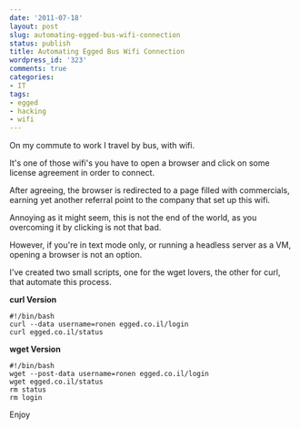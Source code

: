 ```yaml
---
date: '2011-07-18'
layout: post
slug: automating-egged-bus-wifi-connection
status: publish
title: Automating Egged Bus Wifi Connection
wordpress_id: '323'
comments: true
categories:
- IT
tags:
- egged
- hacking
- wifi
---
```


On my commute to work I travel by bus, with wifi.

It's one of those wifi's you have to open a browser and click on some license agreement in order to connect.

After agreeing, the browser is redirected to a page filled with commercials, earning yet another referral point to the company that set up this wifi.

Annoying as it might seem, this is not the end of the world, as you overcoming it by clicking is not that bad.

However, if you're in text mode only, or running a headless server as a VM, opening a browser is not an option.

I've created two small scripts, one for the wget lovers, the other for curl, that automate this process.

**curl Version**


```    
#!/bin/bash
curl --data username=ronen egged.co.il/login
curl egged.co.il/status
```


**wget Version**

```
#!/bin/bash
wget --post-data username=ronen egged.co.il/login
wget egged.co.il/status
rm status
rm login
```

Enjoy
